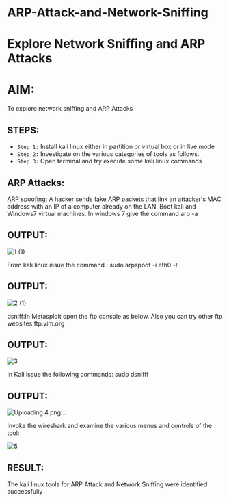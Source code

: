 # ARP-Attack-and-Network-Sniffing
# Explore Network Sniffing and ARP Attacks

# AIM:

To explore network sniffing and ARP Attacks

## STEPS:

- `Step 1:` Install kali linux either in partition or virtual box or in live mode
- `Step 2:` Investigate on the various categories of tools as follows.
-  `Step 3:` Open terminal and try execute some kali linux commands

## ARP Attacks:  
ARP spoofing: A hacker sends fake ARP packets that link an attacker's MAC address with an IP of a computer already on the LAN. 
Boot kali and Windows7 virtual machines.
In windows 7 give the command arp -a
## OUTPUT:

![1 (1)](https://github.com/Vineesh-AI-DS/ARP-Attack-and-Network-Sniffing/assets/93427254/fdc6e89f-29a5-4768-988f-8f53d0f4346f)


From kali linux issue the command :
sudo arpspoof -i eth0 -t <target system> <gateway>
## OUTPUT:

![2 (1)](https://github.com/Vineesh-AI-DS/ARP-Attack-and-Network-Sniffing/assets/93427254/121924b2-b775-4d0f-bb73-50163068c352)



 dsniff:In Metasploit open the ftp console as below. Also you can try other ftp websites ftp.vim.org
## OUTPUT:

![3](https://github.com/Vineesh-AI-DS/ARP-Attack-and-Network-Sniffing/assets/93427254/61a51891-0b23-4780-94ca-3685a43bd989)

In Kali issue the following commands:
sudo dsnifff
## OUTPUT:

![Uploading 4.png…]()



Invoke the wireshark and examine the various menus  and controls of the tool:

![5](https://github.com/Vineesh-AI-DS/ARP-Attack-and-Network-Sniffing/assets/93427254/ef34c638-0e7d-4939-8e57-789f6d1e8251)

## RESULT:
The kali linux tools for ARP Attack and Network Sniffing were identified successfully

